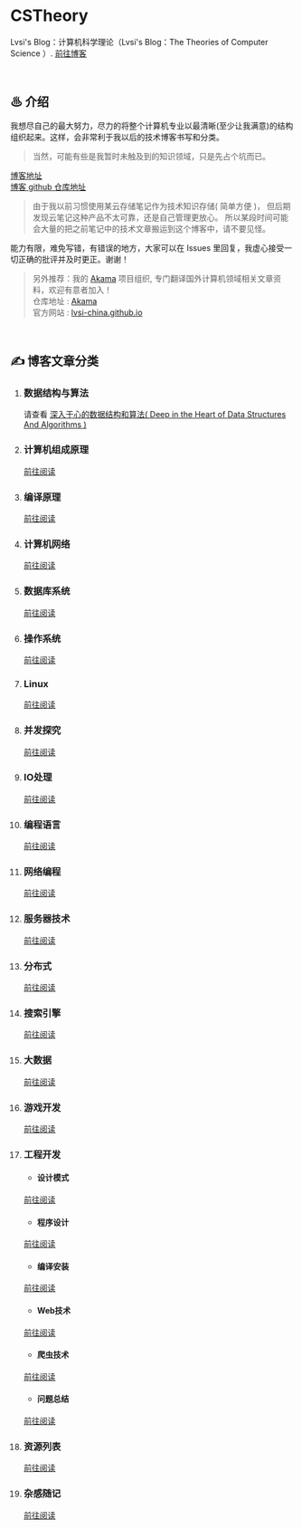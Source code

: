 # CSTheory
Lvsi's Blog：计算机科学理论（Lvsi's Blog：The Theories of Computer Science ）. [前往博客](https://lvsi-china.github.io/CSTheory/)

<br>

## ♨ 介绍

我想尽自己的最大努力，尽力的将整个计算机专业以最清晰(至少让我满意)的结构组织起来。这样，会非常利于我以后的技术博客书写和分类。

> 当然，可能有些是我暂时未触及到的知识领域，只是先占个坑而已。

[博客地址](https://lvsi-china.github.io/CSTheory/)<br/>
[博客 github 仓库地址](https://github.com/Lvsi-China/CSTheory)


> 由于我以前习惯使用某云存储笔记作为技术知识存储( 简单方便 )，
> 但后期发现云笔记这种产品不太可靠，还是自己管理更放心。
> 所以某段时间可能会大量的把之前笔记中的技术文章搬运到这个博客中，请不要见怪。

能力有限，难免写错，有错误的地方，大家可以在 Issues 里回复，我虚心接受一切正确的批评并及时更正。谢谢！

> 另外推荐：我的 [Akama](https://github.com/Lvsi-China/Akama) 项目组织, 专门翻译国外计算机领域相关文章资料，欢迎有意者加入！<br>
> 仓库地址 : [Akama](https://github.com/Lvsi-China/Akama)<br>
> 官方网站 : [lvsi-china.github.io](https://lvsi-china.github.io/)

<br>

## ✍ 博客文章分类

1. ### 数据结构与算法

    请查看 [深入于心的数据结构和算法( Deep in the Heart of Data Structures And Algorithms )](https://lvsi-china.github.io/AlgorithmRise/)

2. ### 计算机组成原理
    [前往阅读](./计算机组成原理/README.md)

3. ### 编译原理
    [前往阅读](./编译原理/README.md)

4. ### 计算机网络
    [前往阅读](./计算机网络/README.md)

5. ### 数据库系统
    
    [前往阅读](./数据库系统/README.md)

6. ### 操作系统
    [前往阅读](./操作系统/README.md)
    
7. ### Linux
    [前往阅读](./Linux/README.md)
    
8. ### 并发探究
    [前往阅读](./并发探究/README.md)

9. ### IO处理
    [前往阅读](./IO处理/README.md)

11. ### 编程语言
    [前往阅读](./编程语言/README.md)

12. ### 网络编程
    [前往阅读](./网络编程/README.md)


13. ### 服务器技术
    [前往阅读](./服务器技术/README.md)

14. ### 分布式
    [前往阅读](./分布式/README.md)

15. ### 搜索引擎
    [前往阅读](./搜索引擎/README.md)

16. ### 大数据
    [前往阅读](./大数据/README.md)

17. ### 游戏开发
    [前往阅读](./游戏开发/README.md)

10. ### 工程开发

    - #### 设计模式
    [前往阅读](./工程开发/设计模式/README.md)

    - #### 程序设计
    [前往阅读](./工程开发/程序设计/README.md)

    - #### 编译安装
    [前往阅读](./工程开发/编译安装/README.md)

    - #### Web技术
    [前往阅读](./工程开发/Web技术/README.md)

    - #### 爬虫技术
    [前往阅读](./工程开发/爬虫技术/README.md)

    - #### 问题总结
    [前往阅读](./工程开发/问题总结/README.md)

18. ### 资源列表
    [前往阅读](./资源列表/README.md)

19. ### 杂感随记
    [前往阅读](./杂感随记/README.md)
